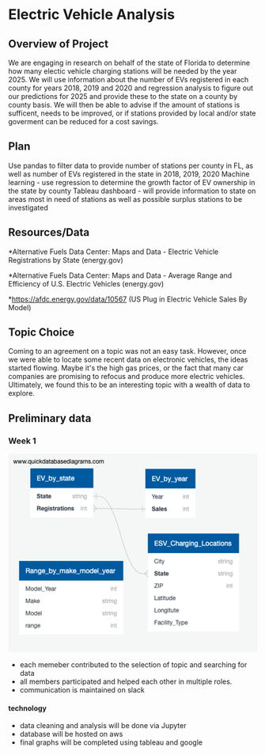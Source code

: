 # Electric Vehicle Analysis

## Overview of Project
We are engaging in research on behalf of the state of Florida to determine how many electic vehicle charging stations will be needed by the year 2025. We will use information about the number of EVs registered in each county for years 2018, 2019 and 2020 and regression analysis to figure out our predictions for 2025 and provide these to the state on a county by county basis. We will then be able to advise if the amount of stations is sufficent, needs to be improved, or if stations provided by local and/or state goverment can be reduced for a cost savings.

## Plan
Use pandas to filter data to provide number of stations per county in FL, as well as number of EVs registered in the state in 2018, 2019, 2020
Machine learning - use regression to determine the growth factor of EV ownership in the state by county
Tableau dashboard - will provide information to state on areas most in need of stations as well as possible surplus stations to be investigated


## Resources/Data
*Alternative Fuels Data Center: Maps and Data - Electric Vehicle Registrations by State (energy.gov)

*Alternative Fuels Data Center: Maps and Data - Average Range and Efficiency of U.S. Electric Vehicles (energy.gov)

*https://afdc.energy.gov/data/10567     (US Plug in Electric Vehicle Sales By Model)


## Topic Choice
Coming to an agreement on a topic was not an easy task.  However, once we were able to locate some recent data on electronic vehicles, the ideas started flowing.  Maybe it's the high gas prices, or the fact that many car companies are promising to refocus and produce more electric vehicles.  Ultimately, we found this to be an interesting topic with a wealth of data to explore.


## Preliminary data 
### Week 1
![Prelim](QuickDBD-export.png)  
- each memeber contributed to the selection of topic and searching for data
- all members participated and helped each other in multiple roles.
- communication is maintained on slack  
#### technology
- data cleaning and analysis will be done via Jupyter
- database will be hosted on aws
- final graphs will be completed using tableau and google

